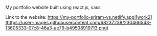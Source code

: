 My portfolio website 
built using react.js, sass

Link to the  website: https://my-portfolio-sriram-vs.netlify.app![work2](https://user-images.githubusercontent.com/68237238/230466543-13605333-07c8-46a3-ae79-b49508919713.png)
